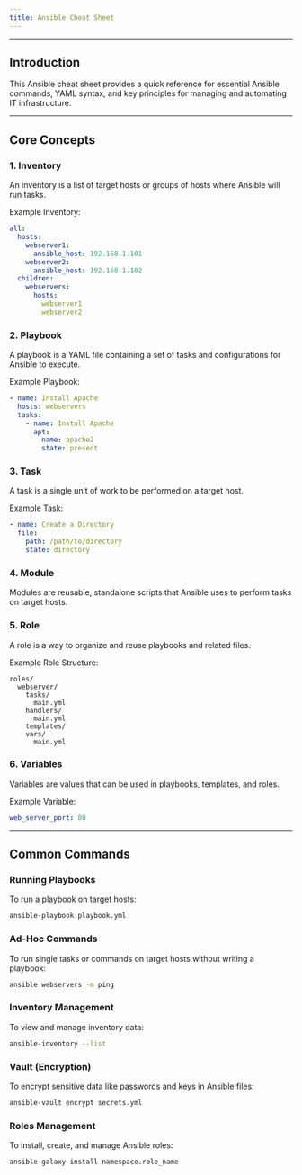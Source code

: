 ```yaml
---
title: Ansible Cheat Sheet
---
```


______________________________________________________________________

## Introduction

This Ansible cheat sheet provides a quick reference for essential Ansible commands, YAML syntax, and key principles for managing and automating IT infrastructure.

______________________________________________________________________

## Core Concepts

### 1. Inventory

An inventory is a list of target hosts or groups of hosts where Ansible will run tasks.

Example Inventory:

```yaml
all:
  hosts:
    webserver1:
      ansible_host: 192.168.1.101
    webserver2:
      ansible_host: 192.168.1.102
  children:
    webservers:
      hosts:
        webserver1
        webserver2
```

### 2. Playbook

A playbook is a YAML file containing a set of tasks and configurations for Ansible to execute.

Example Playbook:

```yaml
- name: Install Apache
  hosts: webservers
  tasks:
    - name: Install Apache
      apt:
        name: apache2
        state: present
```

### 3. Task

A task is a single unit of work to be performed on a target host.

Example Task:

```yaml
- name: Create a Directory
  file:
    path: /path/to/directory
    state: directory
```

### 4. Module

Modules are reusable, standalone scripts that Ansible uses to perform tasks on target hosts.

### 5. Role

A role is a way to organize and reuse playbooks and related files.

Example Role Structure:

```
roles/
  webserver/
    tasks/
      main.yml
    handlers/
      main.yml
    templates/
    vars/
      main.yml
```

### 6. Variables

Variables are values that can be used in playbooks, templates, and roles.

Example Variable:

```yaml
web_server_port: 80
```

______________________________________________________________________

## Common Commands

### Running Playbooks

To run a playbook on target hosts:

```bash
ansible-playbook playbook.yml
```

### Ad-Hoc Commands

To run single tasks or commands on target hosts without writing a playbook:

```bash
ansible webservers -m ping
```

### Inventory Management

To view and manage inventory data:

```bash
ansible-inventory --list
```

### Vault (Encryption)

To encrypt sensitive data like passwords and keys in Ansible files:

```bash
ansible-vault encrypt secrets.yml
```

### Roles Management

To install, create, and manage Ansible roles:

```bash
ansible-galaxy install namespace.role_name
```
